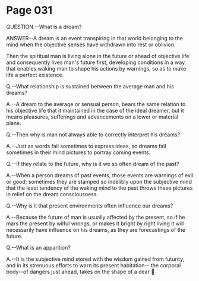 # Page 031
QUESTION.--What is a dream?


ANSWER--A dream is an event transpiring in that world belonging to the mind
when the objective senses have withdrawn into rest or oblivion.


Then the spiritual man is living alone in the future or ahead
of objective life and consequently lives man's future first,
developing conditions in a way that enables waking man to shape
his actions by warnings, so as to make life a perfect existence.


Q.--What relationship is sustained between the average man and his dreams?


A.--A dream to the average or sensual person, bears the same relation to his
objective life that it maintained in the case of the ideal dreamer, but it
means pleasures, sufferings and advancements on a lower or material plane.


Q.--Then why is man not always able to correctly interpret his dreams?


A.--Just as words fail sometimes to express ideas, so dreams fail
sometimes in their mind pictures to portray coming events.


Q.--If they relate to the future, why is it we so often dream
of the past?


A.--When a person dreams of past events, those events are warnings of evil
or good; sometimes they are stamped so indelibly upon the subjective mind
that the least tendency of the waking mind to the past throws these pictures
in relief on the dream consciousness.


Q.--Why is it that present environments often influence our dreams?


A.--Because the future of man is usually affected by the present,
so if he mars the present by wilful wrongs, or makes it bright
by right living it will necessarily have influence on his dreams,
as they are forecastings of the future.


Q.--What is an apparition?


A.--It is the subjective mind stored with the wisdom gained from futurity,
and in its strenuous efforts to warn its present habitation--
the corporal body--of dangers just ahead, takes on the shape of a dear
